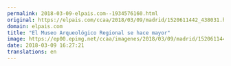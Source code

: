 ```yaml
---
permalink: 2018-03-09-elpais.com--1934576160.html
original: https://elpais.com/ccaa/2018/03/09/madrid/1520611442_438031.html#?ref=rss&format=simple&link=link
domain: elpais.com
title: "El Museo Arqueológico Regional se hace mayor"
image: https://ep00.epimg.net/ccaa/imagenes/2018/03/09/madrid/1520611442_438031_1520611600_rrss_normal.jpg
date: 2018-03-09 16:27:21
translations: en
---
```


